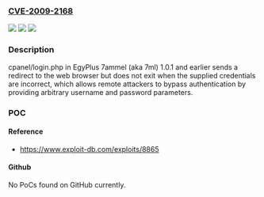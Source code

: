 ### [CVE-2009-2168](https://cve.mitre.org/cgi-bin/cvename.cgi?name=CVE-2009-2168)
![](https://img.shields.io/static/v1?label=Product&message=n%2Fa&color=blue)
![](https://img.shields.io/static/v1?label=Version&message=n%2Fa&color=blue)
![](https://img.shields.io/static/v1?label=Vulnerability&message=n%2Fa&color=brighgreen)

### Description

cpanel/login.php in EgyPlus 7ammel (aka 7ml) 1.0.1 and earlier sends a redirect to the web browser but does not exit when the supplied credentials are incorrect, which allows remote attackers to bypass authentication by providing arbitrary username and password parameters.

### POC

#### Reference
- https://www.exploit-db.com/exploits/8865

#### Github
No PoCs found on GitHub currently.

